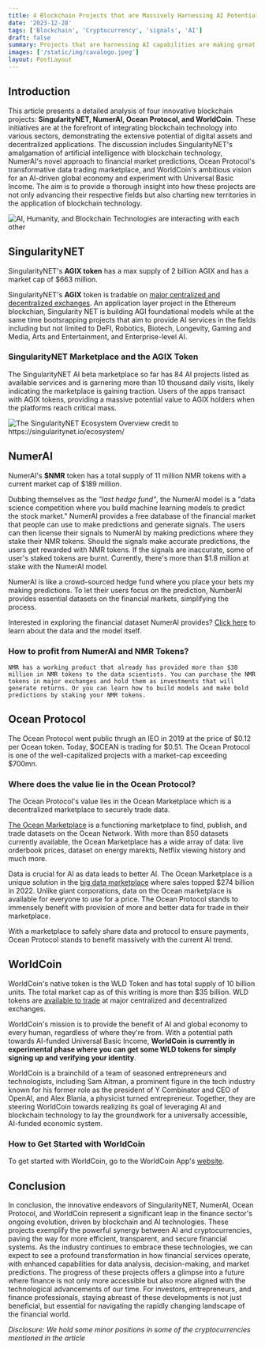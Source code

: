 ```yaml
---
title: 4 Blockchain Projects that are Massively Harnessing AI Potential
date: '2023-12-28'
tags: ['Blockchain', 'Cryptocurrency', 'signals', 'AI']
draft: false
summary: Projects that are harnessing AI capabilities are making great strides. In this article, we explore top blockchain and application layer projects that are significantly using Artificial Intelligence to conduct work. SingularityNET, NumerAI, Ocean Protocol, and WorldCoin are the projects that might have great investment returns possibilities and thus are worthy exploring.
images: ['/static/img/cavalogo.jpeg']
layout: PostLayout
---
```


<TOCInline toc={props.toc} asDisclosure toHeading={3} />

## Introduction

This article presents a detailed analysis of four innovative blockchain projects: **SingularityNET, NumerAI, Ocean Protocol, and WorldCoin**. These initiatives are at the forefront of integrating blockchain technology into various sectors, demonstrating the extensive potential of digital assets and decentralized applications. The discussion includes SingularityNET's amalgamation of artificial intelligence with blockchain technology, NumerAI's novel approach to financial market predictions, Ocean Protocol's transformative data trading marketplace, and WorldCoin's ambitious vision for an AI-driven global economy and experiment with Universal Basic Income. The aim is to provide a thorough insight into how these projects are not only advancing their respective fields but also charting new territories in the application of blockchain technology.

![AI, Humanity, and Blockchain Technologies are interacting with each other](/static/img/human-meets-ai.jpeg)

## SingularityNET

SingularityNET's **AGIX token** has a max supply of 2 billion AGIX and has a market cap of \$663 million.

SingularityNET's **AGIX** token is tradable on [major centralized and decentralized exchanges](https://coinmarketcap.com/currencies/singularitynet/markets). An application layer project in the Ethereum blockchian, Singularity NET is building AGI foundational models while at the same time bootsrapping projects that aim to provide AI services in the fields including but not limited to DeFI, Robotics, Biotech, Longevity, Gaming and Media, Arts and Entertainment, and Enterprise-level AI.

### SingularityNET Marketplace and the AGIX Token

The SingularityNET AI beta marketplace so far has 84 AI projects listed as available services and is garnering more than 10 thousand daily visits, likely indicating the marketplace is gaining traction. Users of the apps transact with AGIX tokens, providing a massive potential value to AGIX holders when the platforms reach critical mass.

![The SingularityNET Ecosystem Overview credit to https://singularitynet.io/ecosystem/ ](/static/img/singularityNET-ecosystem.jpeg)

## NumerAI

NumerAI's **\$NMR** token has a total supply of 11 million NMR tokens with a current market cap of \$189 million.

Dubbing themselves as the _"last hedge fund"_, the NumerAI model is a "data science competition where you build machine learning models to predict the stock market." NumerAI provides a free database of the financial market that people can use to make predictions and generate signals. The users can then license their signals to NumerAI by making predictions where they stake their NMR tokens. Should the signals make accurate predictions, the users get rewarded with NMR tokens. If the signals are inaccurate, some of user's staked tokens are burnt. Currently, there's more than \$1.8 million at stake with the NumerAI model.

NumerAI is like a crowd-sourced hedge fund where you place your bets my making predictions. To let their users focus on the prediction, NumberAI provides essential datasets on the financial markets, simplifying the process.

Interested in exploring the financial dataset NumerAI provides? [Click here](https://numer.ai/data/v4.2) to learn about the data and the model itself.

### How to profit from NumerAI and NMR Tokens?

    NMR has a working product that already has provided more than $30 million in NMR tokens to the data scientists. You can purchase the NMR tokens in major exchanges and hold them as investments that will generate returns. Or you can learn how to build models and make bold predictions by staking your NMR tokens.

## Ocean Protocol

The Ocean Protocol went public thrugh an IEO in 2019 at the price of \$0.12 per Ocean token. Today, \$OCEAN is trading for \$0.51. The Ocean Protocol is one of the well-capitalized projects with a market-cap exceeding \$700mn.

### Where does the value lie in the Ocean Protocol?

The Ocean Protocol's value lies in the Ocean Marketplace which is a decentralized marketplace to securely trade data.

[The Ocean Marketplace](https://market.oceanprotocol.com/) is a functioning marketplace to find, publish, and trade datasets on the Ocean Network. With more than 850 datasets currently available, the Ocean Marketplace has a wide array of data: live orderbook prices, dataset on energy marekts, Netflix viewing history and much more.

Data is crucial for AI as data leads to better AI. The Ocean Marketplace is a unique solution in the [big data marketplace](https://explodingtopics.com/blog/big-data-stats) where sales topped \$274 billion in 2022. Unlike giant corporations, data on the Ocean marketplace is available for everyone to use for a price. The Ocean Protocol stands to immensely benefit with provision of more and better data for trade in their marketplace.

With a marketplace to safely share data and protocol to ensure payments, Ocean Protocol stands to benefit massively with the current AI trend.

## WorldCoin

WorldCoin's native token is the WLD Token and has total supply of 10 billion units. The total market cap as of this writing is more than $35 billion. WLD tokens are [available to trade](https://coinmarketcap.com/currencies/worldcoin-org/#Markets) at major centralized and decentralized exchanges.

WorldCoin's mission is to provide the benefit of AI and global economy to every human, regardless of where they're from. With a potential path towards AI-funded Universal Basic Income, **WorldCoin is currently in experimental phase where you can get some WLD tokens for simply signing up and verifying your identity**.

WorldCoin is a brainchild of a team of seasoned entrepreneurs and technologists, including Sam Altman, a prominent figure in the tech industry known for his former role as the president of Y Combinator and CEO of OpenAI, and Alex Blania, a physicist turned entrepreneur. Together, they are steering WorldCoin towards realizing its goal of leveraging AI and blockchain technology to lay the groundwork for a universally accessible, AI-funded economic system.

### How to Get Started with WorldCoin

To get started with WorldCoin, go to the WorldCoin App's [website](https://worldcoin.org/download-app).

## Conclusion

In conclusion, the innovative endeavors of SingularityNET, NumerAI, Ocean Protocol, and WorldCoin represent a significant leap in the finance sector's ongoing evolution, driven by blockchain and AI technologies. These projects exemplify the powerful synergy between AI and cryptocurrencies, paving the way for more efficient, transparent, and secure financial systems. As the industry continues to embrace these technologies, we can expect to see a profound transformation in how financial services operate, with enhanced capabilities for data analysis, decision-making, and market predictions. The progress of these projects offers a glimpse into a future where finance is not only more accessible but also more aligned with the technological advancements of our time. For investors, entrepreneurs, and finance professionals, staying abreast of these developments is not just beneficial, but essential for navigating the rapidly changing landscape of the financial world.

_Disclosure: We hold some minor positions in some of the cryptocurrencies mentioned in the article_
